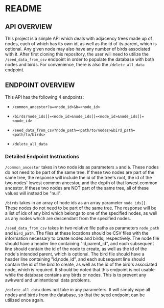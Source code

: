 # README

## API OVERVIEW

This project is a simple API which deals with adjacency trees made up of nodes, each of which has its own id, as well as the id of its parent, which is optional.
Any given node may also have any number of birds associated with it.
After first cloning this repository, the user will need to utilize the `/seed_data_from_csv` endpoint in order to populate the database with both nodes and birds.
For convenience, there is also the `/delete_all_data` endpoint.

## ENDPOINT OVERVIEW

This API has the following 4 endpoints:

* `/common_ancestor?a=<node_id>&b=<node_id>`

* `/birds?node_ids[]=<node_id>&node_ids[]=<node_id>&node_ids[]=<node_id>`

* `/seed_data_from_csv?node_path=<path/to/nodes>&bird_path=<path/to/birds>`

* `/delete_all_data`

### Detailed Endpoint Instructions

`/common_ancestor` takes in two node ids as parameters `a` and `b`. These nodes do not need to be part of the same tree.
If these two nodes are part of the same tree, the response will include the id of the tree's root, the id of the two nodes' lowest common ancestor, and the depth of that lowest common ancestor.
If these two nodes are NOT part of the same tree, all of these values will instead be "null".

`/birds` takes in an array of node ids as an array parameter `node_ids[]`. These nodes do not need to be part of the same tree.
The response will be a list of ids of any bird which belongs to one of the specified nodes, as well as any nodes which are descendant from the specified nodes.

`/seed_data_from_csv` takes in two relative file paths as parameters `node_path` and `bird_path`.
The files at these locations should be CSV files with the information necessary to create nodes and birds, respectively.
The node file should have a header line containing "id,parent_id", and each subsequent line should contain the id of the node to create, as well as the id of the node's intended parent, which is optional.
The bird file should have a header line containing "id,node_id", and each subsequent line should contain the id of the bird to create, as well as the id of the bird's associated node, which is required.
It should be noted that this endpoint is not usable while the database contains any birds or nodes. This is to prevent any awkward and unintentional data problems.

`/delete_all_data` does not take in any parameters. It will simply wipe all nodes and birds from the database, so that the seed endpoint can be utilized once again.